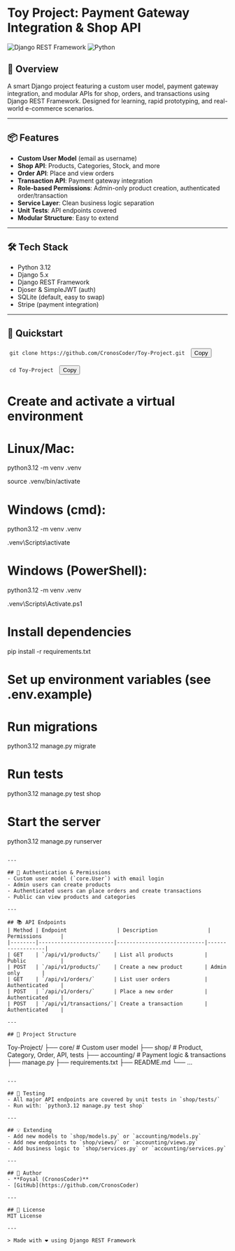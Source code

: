 
# Toy Project: Payment Gateway Integration & Shop API

![Django REST Framework](https://img.shields.io/badge/Django%20REST%20Framework-API-blue)
![Python](https://img.shields.io/badge/Python-3.12-blue)

## 🚀 Overview
A smart Django project featuring a custom user model, payment gateway integration, and modular APIs for shop, orders, and transactions using Django REST Framework. Designed for learning, rapid prototyping, and real-world e-commerce scenarios.

---

## 📦 Features
- **Custom User Model** (email as username)
- **Shop API**: Products, Categories, Stock, and more
- **Order API**: Place and view orders
- **Transaction API**: Payment gateway integration
- **Role-based Permissions**: Admin-only product creation, authenticated order/transaction
- **Service Layer**: Clean business logic separation
- **Unit Tests**: API endpoints covered
- **Modular Structure**: Easy to extend

---

## 🛠️ Tech Stack
- Python 3.12
- Django 5.x
- Django REST Framework
- Djoser & SimpleJWT (auth)
- SQLite (default, easy to swap)
- Stripe (payment integration)

---

## 🏁 Quickstart


<!-- Clone the repo (with copy button) -->
<div align="left" style="padding:5px;">
  <code>git clone https://github.com/CronosCoder/Toy-Project.git</code>
  <button onclick="navigator.clipboard.writeText('git clone https://github.com/CronosCoder/Toy-Project.git')" style="margin-left:10px;">Copy</button>
</div>

<div align="left" style="margin-top:8px; padding:5px;">
  <code>cd Toy-Project</code>
  <button onclick="navigator.clipboard.writeText('cd Toy-Project')" style="margin-left:10px;">Copy</button>
</div>


# Create and activate a virtual environment
# Linux/Mac:
python3.12 -m venv .venv

source .venv/bin/activate

# Windows (cmd):
python3.12 -m venv .venv

.venv\Scripts\activate

# Windows (PowerShell):
python3.12 -m venv .venv

.venv\Scripts\Activate.ps1

# Install dependencies
pip install -r requirements.txt

# Set up environment variables (see .env.example)

# Run migrations
python3.12 manage.py migrate

# Run tests
python3.12 manage.py test shop

# Start the server
python3.12 manage.py runserver
```

---

## 🔑 Authentication & Permissions
- Custom user model (`core.User`) with email login
- Admin users can create products
- Authenticated users can place orders and create transactions
- Public can view products and categories

---

## 📚 API Endpoints
| Method | Endpoint                | Description                | Permissions      |
|--------|------------------------|----------------------------|------------------|
| GET    | `/api/v1/products/`    | List all products          | Public           |
| POST   | `/api/v1/products/`    | Create a new product       | Admin only       |
| GET    | `/api/v1/orders/`      | List user orders           | Authenticated    |
| POST   | `/api/v1/orders/`      | Place a new order          | Authenticated    |
| POST   | `/api/v1/transactions/`| Create a transaction       | Authenticated    |

---

## 🧩 Project Structure
```
Toy-Project/
├── core/           # Custom user model
├── shop/           # Product, Category, Order, API, tests
├── accounting/     # Payment logic & transactions
├── manage.py
├── requirements.txt
├── README.md
└── ...
```

---

## 📝 Testing
- All major API endpoints are covered by unit tests in `shop/tests/`
- Run with: `python3.12 manage.py test shop`

---

## 💡 Extending
- Add new models to `shop/models.py` or `accounting/models.py`
- Add new endpoints to `shop/views/` or `accounting/views.py`
- Add business logic to `shop/services.py` or `accounting/services.py`

---

## 👤 Author
- **Foysal (CronosCoder)**
- [GitHub](https://github.com/CronosCoder)

---

## 📄 License
MIT License

---

> Made with ❤️ using Django REST Framework
